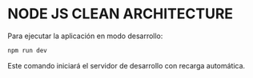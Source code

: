 # NODE JS CLEAN ARCHITECTURE

Para ejecutar la aplicación en modo desarrollo:

```bash
npm run dev
```

Este comando iniciará el servidor de desarrollo con recarga automática.
